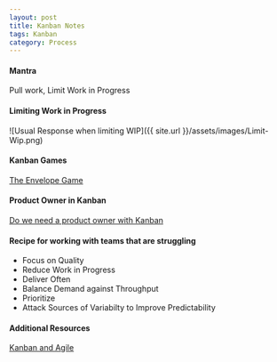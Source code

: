 ```yaml
---
layout: post
title: Kanban Notes
tags: Kanban
category: Process
---
```


#### Mantra ####

Pull work, Limit Work in Progress  

#### Limiting Work in Progress ####

![Usual Response when limiting WIP]({{ site.url }}/assets/images/Limit-Wip.png)

#### Kanban Games ####

[The Envelope Game](http://vimeo.com/114702345)  

#### Product Owner in Kanban ####

[Do we need a product owner with Kanban](http://www.software-kanban.de/2011/08/do-we-need-product-owner-in-kanban.html)  

#### Recipe for working with teams that are struggling ####

- Focus on Quality  
- Reduce Work in Progress  
- Deliver Often  
- Balance Demand against Throughput  
- Prioritize  
- Attack Sources of Variabilty to Improve Predictability  

#### Additional Resources ####

[Kanban and Agile](http://leankit.com/kanban/kanban-agile/)  
